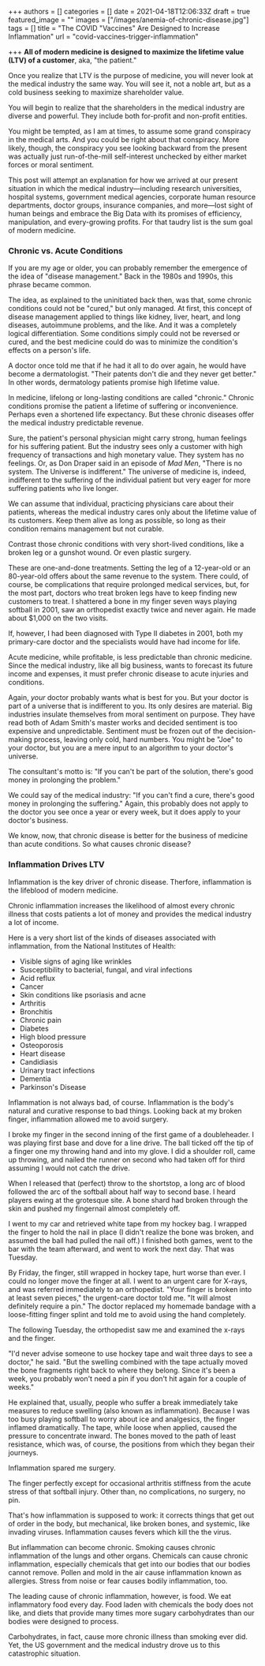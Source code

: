 +++
authors = []
categories = []
date = 2021-04-18T12:06:33Z
draft = true
featured_image = ""
images = ["/images/anemia-of-chronic-disease.jpg"]
tags = []
title = "The COVID \"Vaccines\" Are Designed to Increase Inflammation"
url = "covid-vaccines-trigger-inflammation"

+++
**All of modern medicine is designed to maximize the lifetime value (LTV) of a customer**, aka, "the patient."

Once you realize that LTV is the purpose of medicine, you will never look at the medical industry the same way. You will see it, not a noble art, but as a cold business seeking to maximize shareholder value. 

You will begin to realize that the shareholders in the medical industry are diverse and powerful. They include both for-profit and non-profit entities. 

You might be tempted, as I am at times, to assume some grand conspiracy in the medical arts. And you could be right about that conspiracy. More likely, though, the conspiracy you see looking backward from the present was actually just run-of-the-mill self-interest unchecked by either market forces or moral sentiment. 

This post will attempt an explanation for how we arrived at our present situation in which the medical industry—including research universities, hospital systems, government medical agencies, corporate human resource departments, doctor groups, insurance companies, and more—lost sight of human beings and embrace the Big Data with its promises of efficiency, manipulation, and every-growing profits. For that taudry list is the sum goal of modern medicine. 

### Chronic vs. Acute Conditions

If you are my age or older, you can probably remember the emergence of the idea of "disease management." Back in the 1980s and 1990s, this phrase became common. 

The idea, as explained to the uninitiated back then, was that, some chronic conditions could not be "cured," but only managed. At first, this concept of disease management applied to things like kidney, liver, heart, and long diseases, autoimmune problems, and the like. And it was a completely logical differentiation. Some conditions simply could not be reversed or cured, and the best medicine could do was to minimize the condition's effects on a person's life. 

A doctor once told me that if he had it all to do over again, he would have become a dermatologist. "Their patents don't die and they never get better." In other words, dermatology patients promise high lifetime value. 

In medicine,  lifelong or long-lasting conditions are called "chronic." Chronic conditions promise the patient a lifetime of suffering or inconvenience. Perhaps even a shortened life expectancy. But these chronic diseases offer the medical industry predictable revenue. 

Sure, the patient's personal physician might carry strong, human feelings for his suffering patient. But the industry sees only a customer with high frequency of transactions and high monetary value. They system has no feelings. Or, as Don Draper said in an episode of _Mad Men_, "There is no system. The Universe is indifferent." The universe of medicine is, indeed, indifferent to the suffering of the individual patient but very eager for more suffering patients who live longer. 

We can assume that individual, practicing physicians care about their patients, whereas the medical industry cares only about the lifetime value of its customers. Keep them alive as long as possible, so long as their condition remains management but not curable. 

Contrast those chronic conditions with very short-lived conditions, like a broken leg or a gunshot wound. Or even plastic surgery. 

These are one-and-done treatments. Setting the leg of a 12-year-old or an 80-year-old offers about the same revenue to the system. There could, of course, be complications that require prolonged medical services, but, for the most part, doctors who treat broken legs have to keep finding new customers to treat. I shattered a bone in my finger seven ways playing softball in 2001, saw an orthopedist exactly twice and never again. He made about $1,000 on the two visits. 

If, however, I had been diagnosed with Type II diabetes in 2001, both my primary-care doctor and the specialists would have had income for life. 

Acute medicine, while profitable, is less predictable than chronic medicine. Since the medical industry, like all big business, wants to forecast its future income and expenses, it must prefer chronic disease to acute injuries and conditions. 

Again, _your_ doctor probably wants what is best for you. But your doctor is part of a universe that is indifferent to you. Its only desires are material. Big industries insulate themselves from moral sentiment on purpose. They have read both of Adam Smith's master works and decided sentiment is too expensive and unpredictable. Sentiment must be frozen out of the decision-making process, leaving only cold, hard numbers. You might be "Joe" to your doctor, but you are a mere input to an algorithm to your doctor's universe. 

The consultant's motto is: "If you can't be part of the solution, there's good money in prolonging the problem." 

We could say of the medical industry: "If you can't find a cure, there's good money in prolonging the suffering." Again, this probably does not apply to the doctor you see once a year or every week, but it does apply to your doctor's business. 

We know, now, that chronic disease is better for the business of medicine than acute conditions. So what causes chronic disease?

### Inflammation Drives LTV

Inflammation is the key driver of chronic disease. Therfore, inflammation is the lifeblood of modern medicine. 

Chronic inflammation increases the likelihood of almost every chronic illness that costs patients a lot of money and provides the medical industry a lot of income. 

Here is a very short list of the kinds of diseases associated with inflammation, from the National Institutes of Health:

* Visible signs of aging like wrinkles
* Susceptibility to bacterial, fungal, and viral infections
* Acid reflux
* Cancer
* Skin conditions like psoriasis and acne
* Arthritis
* Bronchitis
* Chronic pain
* Diabetes
* High blood pressure
* Osteoporosis
* Heart disease
* Candidiasis
* Urinary tract infections 
* Dementia
* Parkinson's Disease

Inflammation is not always bad, of course. Inflammation is the body's natural and curative response to bad things. Looking back at my broken finger, inflammation allowed me to avoid surgery. 

I broke my finger in the second inning of the first game of a doubleheader. I was playing first base and dove for a line drive. The ball ticked off the tip of a finger one my throwing hand and into my glove. I did a shoulder roll, came up throwing, and nailed the runner on second who had taken off for third assuming I would not catch the drive. 

When I released that (perfect) throw to the shortstop, a long arc of blood followed the arc of the softball about half way to second base. I heard players ewing at the grotesque site. A bone shard had broken through the skin and pushed my fingernail almost completely off. 

I went to my car and retrieved white tape from my hockey bag. I wrapped the finger to hold the nail in place (I didn't realize the bone was broken, and assumed the ball had pulled the nail off.) I finished both games, went to the bar with the team afterward, and went to work the next day. That was Tuesday.

By Friday, the finger, still wrapped in hockey tape, hurt worse than ever. I could no longer move the finger at all. I went to an urgent care for X-rays, and was referred immediately to an orthopedist. "Your finger is broken into at least seven pieces," the urgent-care doctor told me. "It will almost definitely require a pin." The doctor replaced my homemade bandage with a loose-fitting finger splint and told me to avoid using the hand completely. 

The following Tuesday, the orthopedist saw me and examined the  x-rays and the finger.

"I'd never advise someone to use hockey tape and wait three days to see a doctor," he said. "But the swelling combined with the tape actually moved the bone fragments right back to where they belong. Since it's been a week, you probably won't need a pin if you don't hit again for a couple of weeks."

He explained that, usually, people who suffer a break immediately take measures to reduce swelling (also known as inflammation). Because I was too busy playing softball to worry about ice and analgesics, the finger inflamed dramatically. The tape, while loose when applied, caused the pressure to concentrate inward. The bones moved to the path of least resistance, which was, of course, the positions from which they began their journeys. 

Inflammation spared me surgery. 

The finger perfectly except for occasional arthritis stiffness from the acute stress of that softball injury. Other than, no complications, no surgery, no pin. 

That's how inflammation is supposed to work: it corrects things that get out of order in the body, but mechanical, like broken bones, and systemic, like invading viruses. Inflammation causes fevers which kill the the virus. 

But inflammation can become chronic. Smoking causes chronic inflammation of the lungs and other organs. Chemicals can cause chronic inflammation, especially chemicals that get into our bodies that our bodies cannot remove. Pollen and mold in the air cause inflammation known as allergies. Stress from noise or fear causes bodily inflammation, too. 

The leading cause of chronic inflammation, however, is food. We eat inflammatory food every day. Food laden with chemicals the body does not like, and diets that provide many times more sugary carbohydrates than our bodies were designed to process. 

Carbohydrates, in fact, cause more chronic illness than smoking ever did. Yet, the US government and the medical industry drove us to this catastrophic situation. 
